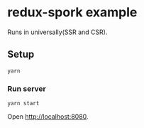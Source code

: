 # redux-spork example

Runs in universally(SSR and CSR).

## Setup

```
yarn
```

### Run server

```
yarn start
```

Open [http://localhost:8080](http://localhost:8080).
